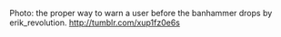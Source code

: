 Photo: the proper way to warn a user before the banhammer drops by erik_revolution. http://tumblr.com/xup1fz0e6s